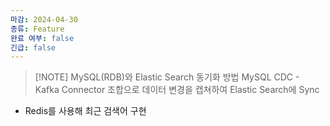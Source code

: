 ```yaml
---
마감: 2024-04-30
종류: Feature
완료 여부: false
긴급: false
---
```



> [!NOTE] MySQL(RDB)와 Elastic Search 동기화 방법
> MySQL CDC - Kafka Connector 조합으로 데이터 변경을 캡쳐하여 Elastic Search에 Sync

- Redis를 사용해 최근 검색어 구현
